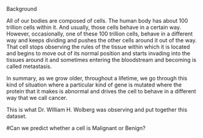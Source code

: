 
Background

All of our bodies are composed of cells. The human body has about 100 trillion cells within it. And usually, those cells behave in a certain way. However, occasionally, one of these 100 trillion cells, behave in a different way and keeps dividing and pushes the other cells around it out of the way. That cell stops observing the rules of the tissue within which it is located and begins to move out of its normal position and starts invading into the tissues around it and sometimes entering the bloodstream and becoming is called metastasis.

In summary, as we grow older, throughout a lifetime, we go through this kind of situation where a particular kind of gene is mutated where the protein that it makes is abnormal and drives the cell to behave in a different way that we call cancer.

This is what Dr. WIlliam H. Wolberg was observing and put together this dataset.

#Can we predict whether a cell is Malignant or Benign?

